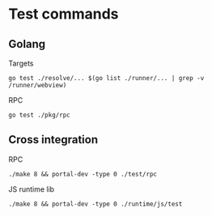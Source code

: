 # Test commands

## Golang

Targets

```shell
go test ./resolve/... $(go list ./runner/... | grep -v /runner/webview)
```

RPC

```shell
go test ./pkg/rpc
```

## Cross integration

RPC

```shell
./make 8 && portal-dev -type 0 ./test/rpc
```

JS runtime lib

```shell
./make 8 && portal-dev -type 0 ./runtime/js/test
```
